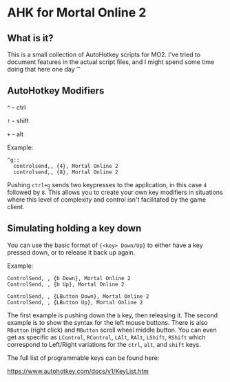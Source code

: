 # AHK for Mortal Online 2

## What is it?
This is a small collection of AutoHotkey scripts for MO2. I've tried to document features in the actual script files, and I might spend some time doing that here one day ™

## AutoHotkey Modifiers

`^` - ctrl

`!` - shift

`+` - alt

Example:
```
^g::
  controlsend,, {4}, Mortal Online 2
  controlsend,, {8}, Mortal Online 2
```

Pushing `ctrl+g` sends two keypresses to the application, in this case `4` followed by `8`. This allows you to create your own key modifiers in situations where this level of complexity and control isn't facilitated by the game client.

## Simulating holding a key down

You can use the basic format of `{<key> Down/Up}` to either have a key pressed down, or to release it back up again. 

Example:
```
ControlSend, , {b Down}, Mortal Online 2
ControlSend, , {b Up}, Mortal Online 2

ControlSend, , {LButton Down}, Mortal Online 2
ControlSend, , {LButton Up}, Mortal Online 2
```

The first example is pushing down the `b` key, then releasing it. The second example is to show the syntax for the left mouse buttons. There is also `RButton` (right click) and `MButton` scroll wheel middle button. You can even get as specific as `LControl`, `RControl`, `LAlt`, `RAlt`, `LShift`, `RShift` which correspond to Left/Right variations for the `ctrl`, `alt`, and `shift` keys. 

The full list of programmable keys can be found here:

https://www.autohotkey.com/docs/v1/KeyList.htm
